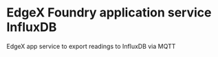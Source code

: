 # EdgeX Foundry application service InfluxDB

EdgeX app service to export readings to InfluxDB via MQTT
